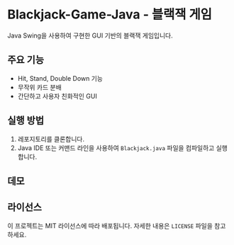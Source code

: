 # Blackjack-Game-Java - 블랙잭 게임  
Java Swing을 사용하여 구현한 GUI 기반의 블랙잭 게임입니다.

## 주요 기능  
- Hit, Stand, Double Down 기능  
- 무작위 카드 분배  
- 간단하고 사용자 친화적인 GUI  

## 실행 방법  
1. 레포지토리를 클론합니다.  
2. Java IDE 또는 커맨드 라인을 사용하여 `Blackjack.java` 파일을 컴파일하고 실행합니다.  

## 데모  


## 라이선스  
이 프로젝트는 MIT 라이선스에 따라 배포됩니다. 자세한 내용은 `LICENSE` 파일을 참고하세요.  
